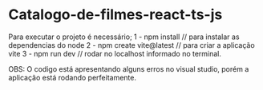# Catalogo-de-filmes-react-ts-js

Para executar o projeto é necessário;
1 - npm install // para instalar as dependencias do node
2 - npm create vite@latest // para criar a aplicação vite
3 - npm run dev // rodar no localhost informado no terminal.

OBS: O codigo está apresentando alguns erros no visual studio, porém a aplicação está rodando perfeitamente.
